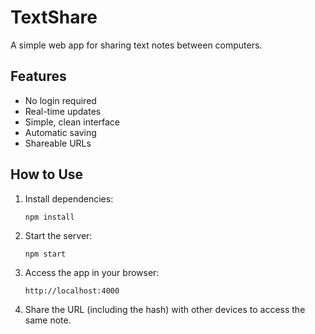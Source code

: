 # TextShare

A simple web app for sharing text notes between computers.

## Features

- No login required
- Real-time updates
- Simple, clean interface
- Automatic saving
- Shareable URLs

## How to Use

1. Install dependencies:
   ```
   npm install
   ```

2. Start the server:
   ```
   npm start
   ```

3. Access the app in your browser:
   ```
   http://localhost:4000
   ```

4. Share the URL (including the hash) with other devices to access the same note.

